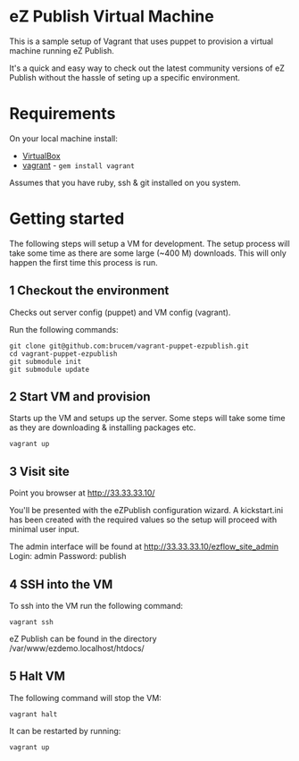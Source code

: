 eZ Publish Virtual Machine
============
This is a sample setup of Vagrant that uses puppet to provision a virtual
machine running eZ Publish.

It's a quick and easy way to check out the latest community versions of eZ
Publish without the hassle of seting up a specific environment.

Requirements
============
On your local machine install:

- [VirtualBox](http://www.virtualbox.org/wiki/Downloads)
- [vagrant](http://vagrantup.com/) - ``gem install vagrant``

Assumes that you have ruby, ssh & git installed on you system.

Getting started
===============
The following steps will setup a VM for development.  The setup process will
take some time as there are some large (~400 M) downloads. This will only
happen the first time this process is run.

1 Checkout the environment
---------------------------
Checks out server config (puppet) and VM config (vagrant).

Run the following commands:

    git clone git@github.com:brucem/vagrant-puppet-ezpublish.git
    cd vagrant-puppet-ezpublish
    git submodule init
    git submodule update

2 Start VM and provision
-------------------------
Starts up the VM and setups up the server.  Some steps will take some time as
they are downloading & installing packages etc.

    vagrant up

3 Visit site
-------------
Point you browser at http://33.33.33.10/

You'll be presented with the eZPublish configuration wizard. A kickstart.ini
has been created with the required values so the setup will proceed with
minimal user input.

The admin interface will be found at http://33.33.33.10/ezflow_site_admin
Login: admin
Password: publish

4 SSH into the VM
-----------------
To ssh into the VM run the following command:

    vagrant ssh

eZ Publish can be found in the directory  /var/www/ezdemo.localhost/htdocs/

5 Halt VM
----------
The following command will stop the VM:

    vagrant halt

It can be restarted by running:

    vagrant up
